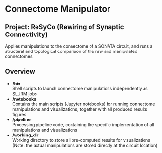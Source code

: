 # Connectome Manipulator

## Project: ReSyCo (Rewiring of Synaptic Connectivity)

Applies manipulations to the connectome of a SONATA circuit, and runs a structural and topological comparison of the raw and manipulated connectomes


## Overview

* __/bin__  
  Shell scripts to launch connectome manipulations independently as SLURM jobs
* __/notebooks__  
  Contains the main scripts (Jupyter notebooks) for running connectome manipulations and visualizations, together with all produced results figures
* __/pipeline__  
  Processing pipeline code, containing the specific implementation of all manipulations and visualizations
* __/working_dir__  
  Working directory to store all pre-computed results for visualizations (Note: the actual manipulations are stored directly at the circuit location)
